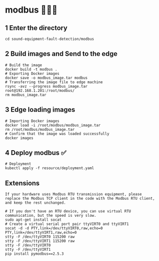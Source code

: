 # modbus 🎇🎇🎇

## 1 Enter the directory
```shell
cd sound-equipment-fault-detection/modbus
```

## 2 Build images and Send to the edge
```shell
# Build the image
docker build -t modbus .
# Exporting Docker images
docker save -o modbus_image.tar modbus
# Transferring the image file to edge machine
rsync -avz --progress modbus_image.tar root@192.168.1.201:/root/modbus/
rm modbus_image.tar
```

## 3 Edge loading images
```shell
# Importing Docker images
docker load -i /root/modbus/modbus_image.tar
rm /root/modbus/modbus_image.tar
# Confirm that the image was loaded successfully
docker images
```

## 4 Deploy modbus ✅
```shell
# Deployment
kubectl apply -f resource/deployment.yaml
```


## Extensions
```markdowm
If your hardware uses Modbus RTU transmission equipment, please replace the Modbus TCP client in the code with the Modbus RTU client, and keep the rest unchanged.
```
```shell
# If you don't have an RTU device, you can use virtual RTU communication, but the speed is very slow.
sudo apt-get install socat
# Create a virtual serial port pair ttyVIRT0 and ttyVIRT1
socat -d -d PTY,link=/dev/ttyVIRT0,raw,echo=0 PTY,link=/dev/ttyVIRT1,raw,echo=0
stty -F /dev/ttyVIRT0 115200 raw
stty -F /dev/ttyVIRT1 115200 raw
stty -F /dev/ttyVIRT0
stty -F /dev/ttyVIRT1
pip install pymodbus==2.5.3
```
